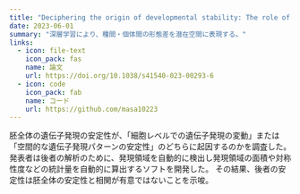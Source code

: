 ```yaml
---
title: "Deciphering the origin of developmental stability: The role of intracellular expression variability in evolutionary conservation"
date: 2023-06-01
summary: "深層学習により、種間・個体間の形態差を潜在空間に表現する。"
links:
  - icon: file-text
    icon_pack: fas
    name: 論文
    url: https://doi.org/10.1038/s41540-023-00293-6
  - icon: code
    icon_pack: fab
    name: コード
    url: https://github.com/masa10223
---
```


胚全体の遺伝子発現の安定性が、「細胞レベルでの遺伝子発現の変動」または「空間的な遺伝子発現パターンの安定性」のどちらに起因するのかを調査した。
発表者は後者の解析のために、発現領域を自動的に検出し発現領域の面積や対称性度などの統計量を自動的に算出するソフトを開発した。
その結果、後者の安定性は胚全体の安定性と相関が有意ではないことを示唆。
